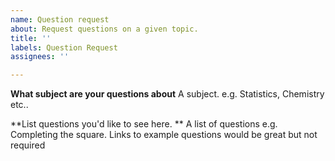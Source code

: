 ```yaml
---
name: Question request
about: Request questions on a given topic.
title: ''
labels: Question Request
assignees: ''

---
```


**What subject are your questions about**
A subject. e.g. Statistics, Chemistry etc..

**List questions you'd like to see here. **
A list of questions e.g. Completing the square.
Links to example questions would be great but not required
